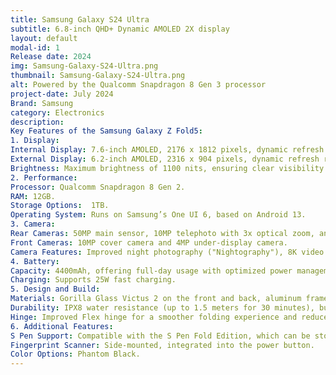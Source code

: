 ```yaml
---
title: Samsung Galaxy S24 Ultra
subtitle: 6.8-inch QHD+ Dynamic AMOLED 2X display
layout: default
modal-id: 1
Release date: 2024
img: Samsung-Galaxy-S24-Ultra.png
thumbnail: Samsung-Galaxy-S24-Ultra.png
alt: Powered by the Qualcomm Snapdragon 8 Gen 3 processor
project-date: July 2024
Brand: Samsung
category: Electronics
description: 
Key Features of the Samsung Galaxy Z Fold5:
1. Display:
Internal Display: 7.6-inch AMOLED, 2176 x 1812 pixels, dynamic refresh rate (1-120Hz).
External Display: 6.2-inch AMOLED, 2316 x 904 pixels, dynamic refresh rate (48-120Hz).
Brightness: Maximum brightness of 1100 nits, ensuring clear visibility even in bright conditions​ (PhoneArena)​​ (Pocket Tactics)​.
2. Performance:
Processor: Qualcomm Snapdragon 8 Gen 2.
RAM: 12GB.
Storage Options:  1TB.
Operating System: Runs on Samsung’s One UI 6, based on Android 13​.
3. Camera:
Rear Cameras: 50MP main sensor, 10MP telephoto with 3x optical zoom, and 12MP ultra-wide.
Front Cameras: 10MP cover camera and 4MP under-display camera.
Camera Features: Improved night photography ("Nightography"), 8K video recording, and Flex mode for stable video capture without a tripod​.
4. Battery:
Capacity: 4400mAh, offering full-day usage with optimized power management.
Charging: Supports 25W fast charging​.
5. Design and Build:
Materials: Gorilla Glass Victus 2 on the front and back, aluminum frame.
Durability: IPX8 water resistance (up to 1.5 meters for 30 minutes), but no dust resistance.
Hinge: Improved Flex hinge for a smoother folding experience and reduced thickness​.
6. Additional Features:
S Pen Support: Compatible with the S Pen Fold Edition, which can be stored in an optional case.
Fingerprint Scanner: Side-mounted, integrated into the power button.
Color Options: Phantom Black.
---
```

